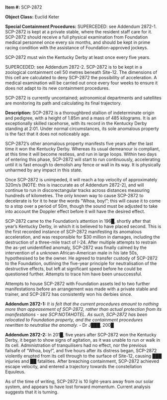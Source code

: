 **Item #:** SCP-2872

**Object Class:** Euclid Keter

**Special Containment Procedures:** SUPERCEDED: see Addendum 2872-1. SCP-2872 is kept at a private stable, where the resident staff care for it. SCP-2872 should receive a full physical examination from Foundation medical personnel once every six months, and should be kept in prime racing condition with the assistance of Foundation-approved jockeys.

SCP-2872 must win the Kentucky Derby at least once every five years.

SUPERCEDED: see Addendum 2872-2. SCP-2872 is to be kept in a zoological containment cell 50 metres beneath Site-12. The dimensions of this cell are calculated to deny SCP-2872 the possibility of acceleration. A medical examination will be carried out once every four weeks to ensure it does not adapt to its new containment procedures.

SCP-2872 is currently uncontained; astronomical departments and satellites are monitoring its path and calculating its final trajectory.

**Description:** SCP-2872 is a thoroughbred stallion of indeterminate origin and pedigree, with a height of 1.85m and a mass of 485 kilograms. It is an exceptionally skilled racehorse, with its record in the Kentucky Derby standing at 2:01. Under normal circumstances, its sole anomalous property is the fact that it does not noticeably age.

SCP-2872’s other anomalous property manifests five years after the last time it won the Kentucky Derby. Whereas its usual demeanour is compliant, at this time it will become restless, and run in large loops. Within two days of entering this phase, SCP-2872 will start to run continuously, accelerating until it is fast enough to demolish any fence or wall in its way. It is physically unharmed by any impact in this state.

Once SCP-2872 is unimpeded, it will reach a top velocity of approximately 320m/s \[NOTE: this is inaccurate as of Addendum 2872-2\], and will continue to run in discorectangular tracks across distances measuring hundreds of kilometres. The only known way to cause SCP-2872 to decelerate is for it to hear the words “Whoa, boy!”; this will cause it to come to a stop over a period of 50m, though the sound must be adjusted to take into account the Doppler effect before it will have the desired effect.

SCP-2872 came to the Foundation’s attention in 196█, shortly after that year’s Kentucky Derby, in which it is believed to have placed second. This is the first recorded instance of SCP-2872 manifesting its anomalous acceleration, and was responsible for $30 million in damages, including the destruction of a three-mile tract of I-24. After multiple attempts to restrain the as-yet unidentified anomaly, SCP-2872 was finally calmed by the intervention of a unknown African-American male in his late 50s, hypothesised to be the owner. He agreed to transfer custody of SCP-2872 to the Foundation, outlining the five-year principle for neutralisation of the destructive effects, but left at significant speed before he could be questioned further. Attempts to trace him have been unsuccessful.

Attempts to house SCP-2872 with Foundation assets led to two further manifestations before an arrangement was made with a private stable and trainer, and SCP-2872 has consistently won his derbies since.

**Addendum 2872-1:** _It is felt that the current procedures amount to nothing more than appeasement of SCP-2872, rather than actual protection from its manifestations - see SCP:NOTAHOTEL. As such, SCP-2872 has been relocated to Foundation property, and the containment procedures rewritten to neutralise the anomaly._ - Dr J███, 200█

**Addendum 2872-2:** In 201█, five years after SCP-2872 won the Kentucky Derby, it began to show signs of agitation, as it was unable to run or walk in its cell. Administration of tranquilisers had no effect, nor the previous failsafe of “Whoa, boy!”, and five hours after its distress began, SCP-2872 violently erupted from its cell through to the surface of Site-12, causing ███ injuries and ██ fatalities. After breaching containment, SCP-2872 achieved escape velocity, and entered a trajectory towards the constellation Equuleus.

As of the time of writing, SCP-2872 is 10 light-years away from our solar system, and appears to have lost forward momentum. Current analysis suggests that it is turning.